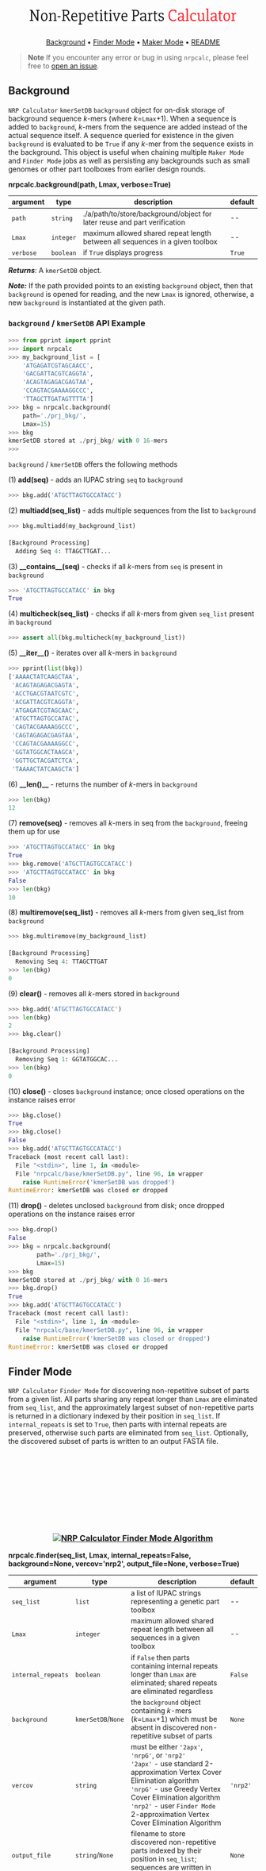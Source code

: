 
<h1 align="center">
    <a href="https://github.com/ayaanhossain/nrpcalc/">
        <svg>
            <img src="https://raw.githubusercontent.com/ayaanhossain/nrpcalc/master/img/logo.svg?sanitize=true"  alt="Non-Repetitive Parts Calculator" width="418" class="center"/>
        </svg>
    </a>
</h1>

<p align="center">
  <a href="#Background">Background</a> •
  <a href="#Finder-Mode">Finder Mode</a> •
  <a href="#Maker-Mode">Maker Mode</a> •
  <a href="https://github.com/ayaanhossain/nrpcalc/blob/master/README.md">README</a>
</p>

> **Note** If you encounter any error or bug in using `nrpcalc`, please feel free to [open an issue](https://github.com/ayaanhossain/nrpcalc/issues).

## Background

`NRP Calculator` `kmerSetDB` `background` object for on-disk storage of background sequence _k_-mers (where _k_=`Lmax`+1). When a sequence is added to `background`, _k_-mers from the sequence are added instead of the actual sequence itself. A sequence queried for existence in the given `background` is evaluated to be `True` if any _k_-mer from the sequence exists in the background. This object is useful when chaining multiple `Maker Mode` and `Finder Mode` jobs as well as persisting any backgrounds such as small genomes or other part toolboxes from earlier design rounds.

**nrpcalc.background(path, Lmax, verbose=True)**

| argument | type | description | default |
|--|--|--|--|
| `path` | `string` | ./a/path/to/store/background/object for later reuse and part verification | -- |
| `Lmax` | `integer` | maximum allowed shared repeat length between all sequences in a given toolbox | -- |
| `verbose` | `boolean` | if `True` displays progress | `True` |

**_Returns_**: A `kmerSetDB` object.

**_Note:_** If the path provided points to an existing `background` object, then that `background` is opened for reading, and the new `Lmax` is ignored, otherwise, a new `background` is instantiated at the given path.

### `background` / `kmerSetDB` **API Example**

```python
>>> from pprint import pprint
>>> import nrpcalc
>>> my_background_list = [
    'ATGAGATCGTAGCAACC',
    'GACGATTACGTCAGGTA',
    'ACAGTAGAGACGAGTAA',
    'CCAGTACGAAAAGGCCC',
    'TTAGCTTGATAGTTTTA']
>>> bkg = nrpcalc.background(
    path='./prj_bkg/',
    Lmax=15)
>>> bkg
kmerSetDB stored at ./prj_bkg/ with 0 16-mers
>>>
```

`background` / `kmerSetDB` offers the following methods

(1) **add(seq)** - adds an IUPAC string `seq` to `background`
```python
>>> bkg.add('ATGCTTAGTGCCATACC')
```
(2) **multiadd(seq_list)** - adds multiple sequences from the list to `background`
```python
>>> bkg.multiadd(my_background_list)

[Background Processing]
  Adding Seq 4: TTAGCTTGAT...
```
(3) **\_\_contains__(seq)** - checks if all _k_-mers from `seq`  is present in `background`
```python
>>> 'ATGCTTAGTGCCATACC' in bkg
True
```
(4) **multicheck(seq_list)** - checks if all _k_-mers from given `seq_list` present in `background`
```python
>>> assert all(bkg.multicheck(my_background_list))
```
(5) **\_\_iter__()** - iterates over all _k_-mers in `background`
```python
>>> pprint(list(bkg))
['AAAACTATCAAGCTAA',
 'ACAGTAGAGACGAGTA',
 'ACCTGACGTAATCGTC',
 'ACGATTACGTCAGGTA',
 'ATGAGATCGTAGCAAC',
 'ATGCTTAGTGCCATAC',
 'CAGTACGAAAAGGCCC',
 'CAGTAGAGACGAGTAA',
 'CCAGTACGAAAAGGCC',
 'GGTATGGCACTAAGCA',
 'GGTTGCTACGATCTCA',
 'TAAAACTATCAAGCTA']
```
(6) **\_\_len()__** - returns the number of _k_-mers in `background`
```python
>>> len(bkg)
12
```
(7) **remove(seq)** - removes all _k_-mers in seq from the `background`, freeing them up for use
```python
>>> 'ATGCTTAGTGCCATACC' in bkg
True
>>> bkg.remove('ATGCTTAGTGCCATACC')
>>> 'ATGCTTAGTGCCATACC' in bkg
False
>>> len(bkg)
10
```
(8) **multiremove(seq_list)** - removes all _k_-mers from given seq_list from `background`
```python
>>> bkg.multiremove(my_background_list)

[Background Processing]
  Removing Seq 4: TTAGCTTGAT
>>> len(bkg)
0
```
(9) **clear()** - removes all _k_-mers stored in `background`
```python
>>> bkg.add('ATGCTTAGTGCCATACC')
>>> len(bkg)
2
>>> bkg.clear()

[Background Processing]
  Removing Seq 1: GGTATGGCAC...
>>> len(bkg)
0
```
(10) **close()** - closes `background` instance; once closed operations on the instance raises error
```python
>>> bkg.close()
True
>>> bkg.close()
False
>>> bkg.add('ATGCTTAGTGCCATACC')
Traceback (most recent call last):
  File "<stdin>", line 1, in <module>
  File "nrpcalc/base/kmerSetDB.py", line 96, in wrapper
    raise RuntimeError('kmerSetDB was dropped')
RuntimeError: kmerSetDB was closed or dropped
```
(11) **drop()** - deletes unclosed `background` from disk; once dropped operations on the instance raises error
```python
>>> bkg.drop()
False
>>> bkg = nrpcalc.background(
        path='./prj_bkg/',
        Lmax=15)
>>> bkg
kmerSetDB stored at ./prj_bkg/ with 0 16-mers
>>> bkg.drop()
True
>>> bkg.add('ATGCTTAGTGCCATACC')
Traceback (most recent call last):
  File "<stdin>", line 1, in <module>
  File "nrpcalc/base/kmerSetDB.py", line 96, in wrapper
    raise RuntimeError('kmerSetDB was closed or dropped')
RuntimeError: kmerSetDB was closed or dropped
```

## Finder Mode

`NRP Calculator` `Finder Mode` for discovering non-repetitive subset of parts from a given list. All parts sharing any repeat longer than `Lmax` are eliminated from `seq_list`, and the approximately largest subset of non-repetitive parts is returned in a dictionary indexed by their position in `seq_list`. If `internal_repeats` is set to `True`, then parts with internal repeats are preserved, otherwise such parts are eliminated from `seq_list`. Optionally, the discovered subset of parts is written to an output FASTA file.

<h3 align="center">
    <a href="https://github.com/ayaanhossain/nrpcalc/img/Fig2.svg">
        <svg>
            <img src="https://raw.githubusercontent.com/ayaanhossain/nrpcalc/master/img/Fig2.svg?sanitize=true"  alt="NRP Calculator Finder Mode Algorithm" width="800" class="center"/>
        </svg>
    </a>
</h3>

**nrpcalc.finder(seq_list, Lmax, internal_repeats=False, background=None, vercov='nrp2', output_file=None, verbose=True)**

| argument | type | description | default |
|--|--|--|--|
| `seq_list` | `list` | a list of IUPAC strings representing a genetic part toolbox | -- |
| `Lmax` | `integer` | maximum allowed shared repeat length between all sequences in a given toolbox | -- |
| `internal_repeats` | `boolean` | if `False` then parts containing internal repeats longer than `Lmax` are eliminated; shared repeats are eliminated regardless | `False` |
| `background` | `kmerSetDB`/`None` | the `background` object containing _k_-mers (_k_=`Lmax`+1) which must be absent in discovered non-repetitive subset of parts | `None` |
| `vercov` | `string` | must be either `'2apx'`, `'nrpG'`, or `'nrp2'` <br> `'2apx'` - use standard 2-approximation Vertex Cover Elimination algorithm <br> `'nrpG'` - use Greedy Vertex Cover Elimination algorithm <br> `'nrp2'` - user `Finder Mode` 2-approximation Vertex Cover Elimination Algorithm | `'nrp2'` |
| `output_file` | `string`/`None` | filename to store discovered non-repetitive parts indexed by their position in `seq_list`; sequences are written in FASTA format | `None` |
| `verbose` | `boolean` | if `True` displays progress | `True` |

**_Returns_**: A `dictionary` of DNA or RNA strings with integer keys.

### `Finder Mode` **API Example**

```python
>>> import nrpcalc
>>> 
>>> # define background corpus
>>> my_chromosomes = [
    'ATGAGATCGTAGCAACC',
    'GACGATTACGTCAGGTA',
    'ACAGTAGAGACGAGTAA',
    'CCAGTACGAAAAGGCCC',
    'AAAAAAAAAAAAAAAAA']
>>> 
>>> # initialize background
>>> genomic_kmers = nrpcalc.background(
    path='./my_genome/',
    Lmax=15)
>>> genomic_kmers.multiadd(
    my_chromosomes)

[Background Processing]
  Adding Seq 4: AAAAAAAAAA...
>>> 
>>> # fetch part toolbox
>>> my_toolbox = [
    'AGAGCTATGACTGACGT',
    'GCAGATAGGGGGTAGTA',
    'TAAAAAAAAAAAAAAAA', # Repeats with last chromosome
    'GAGCTATGACTGACGTC'] # Repeats with first part
>>> 
>>> # fine non-repetitive subset
>>> # with respect to background
>>> nrpcalc.finder(
    seq_list=my_toolbox,
    Lmax=15,
    background=genomic_kmers)

[Non-Repetitive Parts Calculator - Finder Mode]

[Checking Constraints]
 Sequence List   : 4 parts
          Lmax   : 15 bp
 Internal Repeats: False

 Check Status: PASS

[Checking Background]
 Background: kmerSetDB stored at ./my_genome/ with 10 16-mers

 Check Status: PASS

[Checking Arguments]
   Vertex Cover: nrp2
   Output  File: None

 Check Status: PASS

Extracted 4 unique sequences out of 4 sequences in 3.91e-05 seconds

Written 4 unique sequences out to ./30c21235-e3f6-47f5-bce1-f99f47053e0b/seq_list.txt in 0.0002167 seconds

 [Sequence processing remaining] = 1 
 [Cliques inserted] = 2 

Built homology graph in 0.0006673 seconds. [Edges = 1] [Nodes = 3]
 [Intital Nodes = 4] - [Repetitive Nodes = 1] = [Final Nodes = 3]

 [+] Initial independent set = 0, computing vertex cover on remaining 0 nodes.
 [+] Vertex Cover Function: NRP 2-approximation
 [+] Dumping graph into: ./30c21235-e3f6-47f5-bce1-f99f47053e0b/repeat_graph.txt in 0.00023055076599121094 seconds

----------------------
Now running iteration: 0
----------------------

 Pendant checking is in progress...
  [+] 3 Pendants found

 Pendant elimination initiated...
  [x] Isolated node 1 eliminated
  [x] Pendant node 0 eliminated
  [+] Node 3 covered


 [+] Computed vertex cover of size: 1 (in 0.0002351 seconds)
 [+] Loading graph from: ./30c21235-e3f6-47f5-bce1-f99f47053e0b/repeat_graph.txt
 [+] Current independent set size:  2
 [+] Potential nodes for expansion: 0 (projected independent set size: 2)
 [X] Cannot expand independent set, terminating.

Non-Repetitive Toolbox Size: 2
{1: 'GCAGATAGGGGGTAGTA', 0: 'AGAGCTATGACTGACGT'}
>>>
>>> genomic_kmers.drop() # we're done with this background
True
```

## Maker Mode

`NRP Calculator` `Maker Mode` for designing non-repetitive genetic part toolboxes from user defined sequence and structure constraints and based on custom local and/or global model functions. All shared repeats longer than `Lmax` are eliminated, and internal repeats longer than `Lmax` are preserved if desired. Parts are optimized for DNA synthesis if desired. Error tolerance is adaptive and auto-adjusted based on recorded failures. Designed toolbox is returned as a `dictionary` of parts indexed by their order of design, and optionally written to a FASTA output file.

<h3 align="center">
    <a href="https://github.com/ayaanhossain/nrpcalc/img/Fig3.svg">
        <svg>
            <img src="https://raw.githubusercontent.com/ayaanhossain/nrpcalc/master/img/Fig3.svg?sanitize=true"  alt="NRP Calculator Finder Mode Algorithm" width="800" class="center"/>
        </svg>
    </a>
</h3>

**nrpcalc.maker(seq_constr, struct_constr, target_size, Lmax, internal_repeats=False, background=None, part_type='RNA', struct_type='mfe', seed=None, synth_opt=False, local_model_fn=None, global_model_fn=None, jump_count=10, fail_count=1000, output_file=None, verbose=True)**

| argument | type | description | default |
|--|--|--|--|
| `seq_constr` | `string` | a string in IUPAC degenerate code describing all valid nucleotide choices at each position <br> **e.g.** `'NNNNWWWWSSSSTTTT'` implies that the first four bases can be either `'A'`/`'T'`/`'G'`/`'C'`, the next four bases can be either `'A'`/`'T'`, followed by either `'G'`/`'C'` for the next four basses, and finally ending with `'T'`s | -- |
| `struct_constr` | `string` | a string in `dot-parenthesis-x` notation that describe the secondary base pairing across all nucleotide positions <br> **e.g.** `'..((xx))..'` implies that the first, second, and the last two bases are free to either base pair or not (`dot`), the third and fourth bases are paired with the eighth and the seventh bases respectively (`parenthesis`), while the fifth and the sixth base must not take part in any base pairing (`x`) at all | -- |
| `part_type` | `string` | must be either `'RNA'` or `'DNA'` depending on the type of genetic part being designed; ensures that correct folding free-energy parameters are used during structure evaluation | -- |
| `Lmax` | `integer` | maximum allowed shared repeat length between all sequences in designed toolbox | -- |
| `target_size` | `integer` | maximum number of genetic parts to be designed for the generated toolbox; `target_size` may not be reached if the constraints are too strict, for example, due to low degeneracy in the given sequence constraint, or a low `Lmax` | -- |
| `internal_repeats` | `boolean` | if `True` then internal repeats in designed parts are not eliminated; useful when designing parts such as rho-independent terminators with structure constraints that necessitate internal repeats; shared repeats are always eliminated | `False` |
| `background` | `kmerSetDB`/`None` | a `background` object containing _k_-mers (_k_=`Lmax`+1) which must be absent in the designed toolbox | `None` |
| `struct_type` | `string` | must be either `'mfe'`, `'centroid'`, or `'both'` <br> `'mfe'` - use minimum free energy structure evaluation (fast) <br> `'centroid'` - use centroid structure evaluation (slower) <br> `'both'` - use both `'mfe'` and `'centroid'` evaluation (slowest) | `'mfe'` |
| `seed` | `integer`/`None` | integer used to seed random number generations; two Maker runs with same constraints and seed value will generate the exact same toolbox; if `None` then a random seed value is used | `None` |
| `synth_opt` | `boolean` | if `True` then designed parts containing features that complicate DNA synthesis are eliminated | `False` |
| `local_model_fn` | `function`/`None` | a function with signature `'fn_name(seq)'` that takes in a partial genetic part sequence, and returns a tuple `(state, index)`, where `state` is either `True` or `False` and `index` is a traceback index / location or `None` depending on whether a custom design objective was met or not; useful for providing concurrent feedback to the path-finding process and steering nucleotide selection choices <br> **e.g.** `prevent_cutsites(seq)` maybe be a local function that takes in a partial sequence as it is built and returns `(True, None)` if the last six bases of the partial `seq[-6:]` is not the same as any of the cutsites used for cloning the part, else returns a tuple `(False, len(seq)-6)` as the traceback location to reselect the last six bases; this naturally ensures the final part is devoid of any cutsites used experimentally throughout the part | `None` |
| `global_model_fn` | `function`/`None` | a function with signature `'fn_name(seq)'` that takes in a complete genetic part sequence, and returns either `True` or `False` depending on whether a custom design objective was met; useful for design criteria that can only be evaluated when the complete genetic part is available; parts that are evaluated to be `False` are rejected and a new part generation is started; global model functions are evaluated only after the last base has been added to a genetic part under design <br> **e.g.** `gc_content(seq)` may be a global function that takes in a complete sequence and only accepts parts with GC content greater than threshold percentage (although, technically one can enforce this condition via a well planned local model function) | `None` |
| `jump_count` | `integer` | maximum number of restarts in path finding due to failure in finding suitable _k_-mers, meeting `local_model_fn`, or being stuck in local optima <br> (auto-adjusted with each iteration) | `10` |
| `fail_count` | `integer` | maximum number of consecutive failures tolerated when structure constraints, global model functions and synthesis objectives are not met <br> (auto-adjusted with each iteration) | `1000` |
| `output_file` | `string`/`None` | filename to store designed non-repetitive parts as they are generated consecutively; sequences are written in `FASTA` format | `None` |
| `verbose` | `boolean` | if `True` displays progress | `True` |

**_Returns_**: A `dictionary` of DNA or RNA strings with integer keys.

### `Maker Mode` **API Example**

```python
>>> import nrpcalc
>>>
>>> Lmax = 15  # for global use
>>>
>>> # initialize background
>>> bkg = nrpcalc.background(
    path='./my_toolbox_kmers',
    Lmax=Lmax)
>>> bkg
kmerSetDB stored at ./my_toolbox_kmers/ with 0 16-mers
>>>
>>> # a local model function
>>> def prevent_cutsites(seq):
        # part is long enough to evaluate
        if len(seq) >= 6:
            BamHI = 'GGATCC' # cutsite 1
            XbaI  = 'TCTAGA' # cutsite 2
            # evaluate part concurrently
            if seq[-6:] in [BamHI, XbaI]:
                return (False, len(seq)-6)
            else:
                return (True, None)
        # part is short enough .. pass
        return (True, None)
>>>
>>> # a global model function
>>> def optimal_gc_content(seq):
        # compute gc count
        gcount = seq.count('G') * 1.
        ccount = seq.count('C') * 1.
        # evaluate on complete part
        if 0.4 <= (gcount + ccount) / len(seq) <= 0.6:
            return True
        else:
            return False
>>>
>>> # final toolbox storage
>>> final_toolbox = []
>>>
>>> # build a toolbox of non-repetitive sigma70 promoters
>>> promoters_strong = nrpcalc.maker(
    seq_constr='N'*20+'TTGACA'+'N'*17+'TATAAT'+'NNNNNN',
    struct_constr='.'*55,
    part_type='DNA',
    Lmax=Lmax,
    target_size=500,
    internal_repeats=False,
    background=None,
    local_model_fn=prevent_cutsites,
    global_model_fn=optimal_gc_content)
WARNING: stacking enthalpies not symmetric
WARNING: stacking enthalpies not symmetric
WARNING: stacking enthalpies not symmetric
WARNING: stacking enthalpies not symmetric

[Non-Repetitive Parts Calculator - Maker Mode]

[Checking Constraints]
  Sequence Constraint: NNNNNNNNNNNNNNNNNNNNTTGACANNNNNNNNNNNNNNNNNTATAATNNNNNN
 Structure Constraint: .......................................................
      Part Type      : DNA
           Lmax      : 15 bp
    Target Size      : 500 parts
  Internal Repeats   : False

 Check Status: PASS

[Checking Arguments]
 Struct Type : mfe
  Synth Opt  : False
   Jump Count: 10
   Fail Count: 1000
 Output File : None

 Check Status: PASS

Constructing Toolbox:

 [part] 1, [16-mers] 40, [iter 1] 0.00s, [avg] 0.00s, [total time] 0.00h
 [part] 2, [16-mers] 80, [iter 2] 0.01s, [avg] 0.01s, [total time] 0.00h
 ...
 [part] 499, [16-mers] 19960, [iter 499] 0.00s, [avg] 0.00s, [total time] 0.00h
 [part] 500, [16-mers] 20000, [iter 500] 0.00s, [avg] 0.00s, [total time] 0.00h

Construction Complete.

Non-Repetitive Toolbox Size: 500
>>>
>>> # add promoter toolbox to background
>>> bkg.multiadd(promoters_strong.values())

[Background Processing]
  Adding Seq 499: AACATCGATG... 
>>>
>>> # add promoters to final_toolbox
>>> final_toolbox.extend(promoters_strong.values())
>>>
>>> # build another toolbox of sigma70 promoters
>>> # non-repetitive to the previous toolbox
>>> # (this is called toolbox chaining)
>>> promoters_variable = nrpcalc.maker(
    seq_constr='N'*20+'TTGACA'+'N'*16+'WWWWWWW'+'NNNNN',
    struct_constr='.'*55,
    part_type='DNA',
    Lmax=Lmax,
    target_size=500,
    internal_repeats=False,
    background=bkg,
    local_model_fn=prevent_cutsites,
    global_model_fn=optimal_gc_content)
WARNING: stacking enthalpies not symmetric
WARNING: stacking enthalpies not symmetric
WARNING: stacking enthalpies not symmetric
WARNING: stacking enthalpies not symmetric

[Non-Repetitive Parts Calculator - Maker Mode]

[Checking Constraints]
  Sequence Constraint: NNNNNNNNNNNNNNNNNNNNTTGACANNNNNNNNNNNNNNNNWWWWWWWNNNNN
 Structure Constraint: .......................................................
      Part Type      : DNA
           Lmax      : 15 bp
    Target Size      : 500 parts
  Internal Repeats   : False

 Check Status: PASS

[Checking Background]
 Background: kmerSetDB stored at ./my_toolbox_kmers/ with 20000 16-mers

 Check Status: PASS

[Checking Arguments]
 Struct Type : mfe
  Synth Opt  : False
   Jump Count: 10
   Fail Count: 1000
 Output File : None

 Check Status: PASS


[Checking Arguments]
   Part Type : DNA
 Struct Type : mfe
  Synth Opt  : False
   Jump Count: 10
   Fail Count: 1000
 Output File : None

 Check Status: PASS

Constructing Toolbox:

 [part] 1, [16-mers] 39, [iter 1] 0.01s, [avg] 0.01s, [total time] 0.00h
 [part] 2, [16-mers] 78, [iter 2] 0.00s, [avg] 0.01s, [total time] 0.00h
 ...
 [part] 499, [16-mers] 19461, [iter 499] 0.00s, [avg] 0.00s, [total time] 0.00h
 [part] 500, [16-mers] 19500, [iter 500] 0.00s, [avg] 0.00s, [total time] 0.00h

Construction Complete.

Non-Repetitive Toolbox Size: 500
>>>
>>> # remove background .. it's served its purpose
>>> bkg.drop()
True
>>>
>>> # add new promoters to final_toolbox
>>> final_toolbox.extend(promoters_variable.values())
>>>
>>> # verify all promoters are non-repetitive
>>> assert len(nrpcalc.finder(
    seq_list=final_toolbox,
    Lmax=Lmax,
    verbose=False)) == 1000
```
